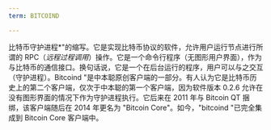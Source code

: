 ```yaml
---
term: BITCOIND

---
```

比特币守护进程*"的缩写。它是实现比特币协议的软件，允许用户运行节点进行所谓的 RPC（*远程过程调用*）操作。它是一个命令行程序（无图形用户界面），作为与比特币的通信接口。换句话说，它是一个在后台运行的程序，用户可以与之交互（守护进程）。Bitcoind "是中本聪原创客户端的一部分。有人认为它是比特币历史上的第二个客户端，仅次于中本聪的第一个客户端，因为软件版本 0.2.6 允许在没有图形界面的情况下作为守护进程执行。它后来在 2011 年与 Bitcoin QT 捆绑，该客户端随后在 2014 年更名为 "Bitcoin Core"。如今，"bitcoind "已完全集成到 Bitcoin Core 客户端中。